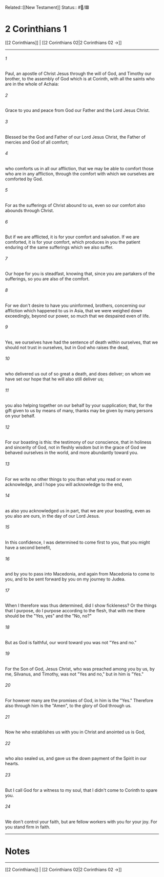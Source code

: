Related::[[New Testament]]
Status:: #📖/🟥
# 2 Corinthians 1

[[2 Corinthians]] | [[2 Corinthians 02|2 Corinthians 02 →]]
***



###### 1 
Paul, an apostle of Christ Jesus through the will of God, and Timothy our brother, to the assembly of God which is at Corinth, with all the saints who are in the whole of Achaia: 

###### 2 
Grace to you and peace from God our Father and the Lord Jesus Christ. 

###### 3 
Blessed be the God and Father of our Lord Jesus Christ, the Father of mercies and God of all comfort; 

###### 4 
who comforts us in all our affliction, that we may be able to comfort those who are in any affliction, through the comfort with which we ourselves are comforted by God. 

###### 5 
For as the sufferings of Christ abound to us, even so our comfort also abounds through Christ. 

###### 6 
But if we are afflicted, it is for your comfort and salvation. If we are comforted, it is for your comfort, which produces in you the patient enduring of the same sufferings which we also suffer. 

###### 7 
Our hope for you is steadfast, knowing that, since you are partakers of the sufferings, so you are also of the comfort. 

###### 8 
For we don't desire to have you uninformed, brothers, concerning our affliction which happened to us in Asia, that we were weighed down exceedingly, beyond our power, so much that we despaired even of life. 

###### 9 
Yes, we ourselves have had the sentence of death within ourselves, that we should not trust in ourselves, but in God who raises the dead, 

###### 10 
who delivered us out of so great a death, and does deliver; on whom we have set our hope that he will also still deliver us; 

###### 11 
you also helping together on our behalf by your supplication; that, for the gift given to us by means of many, thanks may be given by many persons on your behalf. 

###### 12 
For our boasting is this: the testimony of our conscience, that in holiness and sincerity of God, not in fleshly wisdom but in the grace of God we behaved ourselves in the world, and more abundantly toward you. 

###### 13 
For we write no other things to you than what you read or even acknowledge, and I hope you will acknowledge to the end, 

###### 14 
as also you acknowledged us in part, that we are your boasting, even as you also are ours, in the day of our Lord Jesus. 

###### 15 
In this confidence, I was determined to come first to you, that you might have a second benefit, 

###### 16 
and by you to pass into Macedonia, and again from Macedonia to come to you, and to be sent forward by you on my journey to Judea. 

###### 17 
When I therefore was thus determined, did I show fickleness? Or the things that I purpose, do I purpose according to the flesh, that with me there should be the "Yes, yes" and the "No, no?" 

###### 18 
But as God is faithful, our word toward you was not "Yes and no." 

###### 19 
For the Son of God, Jesus Christ, who was preached among you by us, by me, Silvanus, and Timothy, was not "Yes and no," but in him is "Yes." 

###### 20 
For however many are the promises of God, in him is the "Yes." Therefore also through him is the "Amen", to the glory of God through us. 

###### 21 
Now he who establishes us with you in Christ and anointed us is God, 

###### 22 
who also sealed us, and gave us the down payment of the Spirit in our hearts. 

###### 23 
But I call God for a witness to my soul, that I didn't come to Corinth to spare you. 

###### 24 
We don't control your faith, but are fellow workers with you for your joy. For you stand firm in faith.

---
# Notes


***
[[2 Corinthians]] | [[2 Corinthians 02|2 Corinthians 02 →]]
